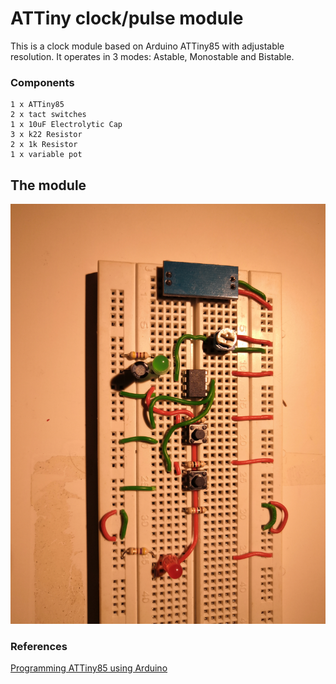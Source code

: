 # ATTiny clock/pulse module
This is a clock module based on Arduino ATTiny85 with adjustable resolution. It operates in 3 modes: Astable, Monostable and Bistable.

### Components
	1 x ATTiny85
	2 x tact switches
	1 x 10uF Electrolytic Cap
	3 x k22 Resistor
	2 x 1k Resistor
	1 x variable pot

## The module
![Clock Module Image](ATtinyClock.jpg "ATTiny85 Clock module")

### References
[Programming ATTiny85 using Arduino](https://create.arduino.cc/projecthub/arjun/programming-attiny85-with-arduino-uno-afb829)
